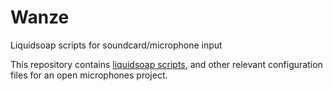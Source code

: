 # Wanze
Liquidsoap scripts for soundcard/microphone input

This repository contains [liquidsoap scripts](https://www.liquidsoap.info), and other relevant configuration files for an open microphones project. 
